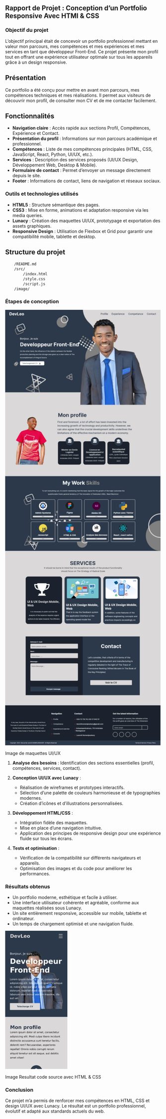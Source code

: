 ## Rapport de Projet : Conception d’un Portfolio Responsive Avec HTMl & CSS

### Objectif du projet

L’objectif principal était de concevoir un portfolio professionnel mettant en valeur mon parcours, mes compétences et mes expériences et mes services en tant que développeur Front-End. Ce projet présente mon profil tout en offrant une expérience utilisateur optimale sur tous les appareils grâce à un design responsive.

## Présentation

Ce portfolio a été conçu pour mettre en avant mon parcours, mes compétences techniques et mes réalisations. Il permet aux visiteurs de découvrir mon profil, de consulter mon CV et de me contacter facilement.

## Fonctionnalités

- **Navigation claire** : Accès rapide aux sections Profil, Compétences, Expérience et Contact.
- **Présentation du profil** : Informations sur mon parcours académique et professionnel.
- **Compétences** : Liste de mes compétences principales (HTML, CSS, JavaScript, React, Python, UI/UX, etc.).
- **Services** : Description des services proposés (UI/UX Design, Développement Web, Desktop & Mobile).
- **Formulaire de contact** : Permet d’envoyer un message directement depuis le site.
- **Footer** : Informations de contact, liens de navigation et réseaux sociaux.


### Outils et technologies utilisés

- **HTML5** : Structure sémantique des pages.
- **CSS3** : Mise en forme, animations et adaptation responsive via les media queries.
- **Lunacy** : Création des maquettes UI/UX, prototypage et exportation des assets graphiques.
- **Responsive Design** : Utilisation de Flexbox et Grid pour garantir une compatibilité mobile, tablette et desktop.

## Structure du projet

```
    /README.md
    /src/
        /index.html
        /style.css
        /script.js
    /image/
```

### Étapes de conception

<img src="image/Portfolio.png" alt="Aperçu du portfolio" width="500" />

<span>Image de maquettes UI/UX</span>

1. **Analyse des besoins** : Identification des sections essentielles (profil, compétences, services, contact).
2. **Conception UI/UX avec Lunacy** :

    - Réalisation de wireframes et prototypes interactifs.
    - Sélection d’une palette de couleurs harmonieuse et de typographies modernes.
    - Création d’icônes et d’illustrations personnalisées.

3. **Développement HTML/CSS** :

    - Intégration fidèle des maquettes.
    - Mise en place d’une navigation intuitive.
    - Application des principes de responsive design pour une expérience fluide sur tous les écrans.

4. **Tests et optimisation** :

    - Vérification de la compatibilité sur différents navigateurs et appareils.
    - Optimisation des images et du code pour améliorer les performances.

### Résultats obtenus

- Un portfolio moderne, esthétique et facile à utiliser.
- Une interface utilisateur cohérente et agréable, conforme aux maquettes réalisées sous Lunacy.
- Un site entièrement responsive, accessible sur mobile, tablette et ordinateur.
- Un temps de chargement optimisé et une navigation fluide.

<img src="image/mobile.png" alt="Aperçu du portfolio" width="200"/>

<span>Image Resultat code source avec HTML & CSS </span>




### Conclusion

Ce projet m’a permis de renforcer mes compétences en HTML, CSS et design UI/UX avec Lunacy. Le résultat est un portfolio professionnel, évolutif et adapté aux standards actuels du web.
